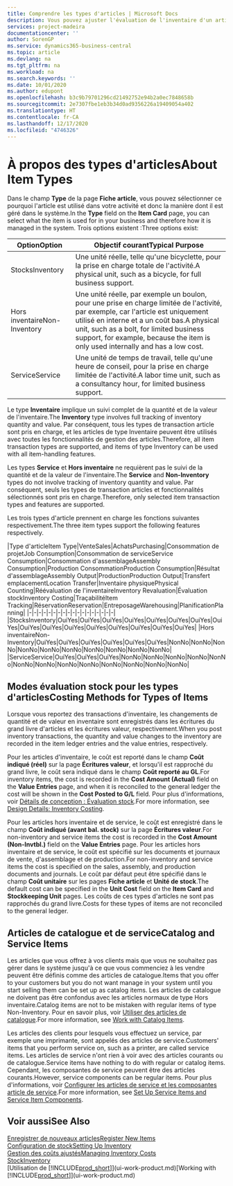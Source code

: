 ```yaml
---
title: Comprendre les types d'articles | Microsoft Docs
description: Vous pouvez ajuster l'évaluation de l'inventaire d'un article à l'aide des méthodes FIFO ou d'évaluation coût moyen, par exemple, lorsque les coûts article sont modifiés pour des motifs autres que les transactions.
services: project-madeira
documentationcenter: ''
author: SorenGP
ms.service: dynamics365-business-central
ms.topic: article
ms.devlang: na
ms.tgt_pltfrm: na
ms.workload: na
ms.search.keywords: ''
ms.date: 10/01/2020
ms.author: edupont
ms.openlocfilehash: b3c9b79701296cd21492752e94b2a0ec7848658b
ms.sourcegitcommit: 2e7307fbe1eb3b34d0ad9356226a19409054a402
ms.translationtype: HT
ms.contentlocale: fr-CA
ms.lasthandoff: 12/17/2020
ms.locfileid: "4746326"
---
```

# <a name="about-item-types"></a><span data-ttu-id="c5c9b-103">À propos des types d'articles</span><span class="sxs-lookup"><span data-stu-id="c5c9b-103">About Item Types</span></span>
<span data-ttu-id="c5c9b-104">Dans le champ **Type** de la page **Fiche article**, vous pouvez sélectionner ce pourquoi l'article est utilisé dans votre activité et donc la manière dont il est géré dans le système.</span><span class="sxs-lookup"><span data-stu-id="c5c9b-104">In the **Type** field on the **Item Card** page, you can select what the item is used for in your business and therefore how it is managed in the system.</span></span> <span data-ttu-id="c5c9b-105">Trois options existent :</span><span class="sxs-lookup"><span data-stu-id="c5c9b-105">Three options exist:</span></span>

|<span data-ttu-id="c5c9b-106">Option</span><span class="sxs-lookup"><span data-stu-id="c5c9b-106">Option</span></span>|<span data-ttu-id="c5c9b-107">Objectif courant</span><span class="sxs-lookup"><span data-stu-id="c5c9b-107">Typical Purpose</span></span>|
|------|-----------|
|<span data-ttu-id="c5c9b-108">Stocks</span><span class="sxs-lookup"><span data-stu-id="c5c9b-108">Inventory</span></span>|<span data-ttu-id="c5c9b-109">Une unité réelle, telle qu'une bicyclette, pour la prise en charge totale de l'activité.</span><span class="sxs-lookup"><span data-stu-id="c5c9b-109">A physical unit, such as a bicycle, for full business support.</span></span>|
|<span data-ttu-id="c5c9b-110">Hors inventaire</span><span class="sxs-lookup"><span data-stu-id="c5c9b-110">Non-Inventory</span></span>|<span data-ttu-id="c5c9b-111">Une unité réelle, par exemple un boulon, pour une prise en charge limitée de l'activité, par exemple, car l'article est uniquement utilisé en interne et a un coût bas.</span><span class="sxs-lookup"><span data-stu-id="c5c9b-111">A physical unit, such as a bolt, for limited business support, for example, because the item is only used internally and has a low cost.</span></span>|
|<span data-ttu-id="c5c9b-112">Service</span><span class="sxs-lookup"><span data-stu-id="c5c9b-112">Service</span></span>|<span data-ttu-id="c5c9b-113">Une unité de temps de travail, telle qu'une heure de conseil, pour la prise en charge limitée de l'activité.</span><span class="sxs-lookup"><span data-stu-id="c5c9b-113">A labor time unit, such as a consultancy hour, for limited business support.</span></span>|

<span data-ttu-id="c5c9b-114">Le type **Inventaire** implique un suivi complet de la quantité et de la valeur de l'inventaire.</span><span class="sxs-lookup"><span data-stu-id="c5c9b-114">The **Inventory** type involves full tracking of inventory quantity and value.</span></span> <span data-ttu-id="c5c9b-115">Par conséquent, tous les types de transaction article sont pris en charge, et les articles de type Inventaire peuvent être utilisés avec toutes les fonctionnalités de gestion des articles.</span><span class="sxs-lookup"><span data-stu-id="c5c9b-115">Therefore, all item transaction types are supported, and items of type Inventory can be used with all item-handling features.</span></span>

<span data-ttu-id="c5c9b-116">Les types **Service** et **Hors inventaire** ne requièrent pas le suivi de la quantité et de la valeur de l'inventaire.</span><span class="sxs-lookup"><span data-stu-id="c5c9b-116">The **Service** and **Non-Inventory** types do not involve tracking of inventory quantity and value.</span></span> <span data-ttu-id="c5c9b-117">Par conséquent, seuls les types de transaction articles et fonctionnalités sélectionnés sont pris en charge.</span><span class="sxs-lookup"><span data-stu-id="c5c9b-117">Therefore, only selected item transaction types and features are supported.</span></span>

<span data-ttu-id="c5c9b-118">Les trois types d'article prennent en charge les fonctions suivantes respectivement.</span><span class="sxs-lookup"><span data-stu-id="c5c9b-118">The three item types support the following features respectively.</span></span>

|<span data-ttu-id="c5c9b-119">Type d'article</span><span class="sxs-lookup"><span data-stu-id="c5c9b-119">Item Type</span></span>|<span data-ttu-id="c5c9b-120">Vente</span><span class="sxs-lookup"><span data-stu-id="c5c9b-120">Sales</span></span>|<span data-ttu-id="c5c9b-121">Achats</span><span class="sxs-lookup"><span data-stu-id="c5c9b-121">Purchasing</span></span>|<span data-ttu-id="c5c9b-122">Consommation de projet</span><span class="sxs-lookup"><span data-stu-id="c5c9b-122">Job Consumption</span></span>|<span data-ttu-id="c5c9b-123">Consommation de service</span><span class="sxs-lookup"><span data-stu-id="c5c9b-123">Service Consumption</span></span>|<span data-ttu-id="c5c9b-124">Consommation d'assemblage</span><span class="sxs-lookup"><span data-stu-id="c5c9b-124">Assembly Consumption</span></span>|<span data-ttu-id="c5c9b-125">Production Consommation</span><span class="sxs-lookup"><span data-stu-id="c5c9b-125">Production Consumption</span></span>|<span data-ttu-id="c5c9b-126">Résultat d'assemblage</span><span class="sxs-lookup"><span data-stu-id="c5c9b-126">Assembly Output</span></span>|<span data-ttu-id="c5c9b-127">Production</span><span class="sxs-lookup"><span data-stu-id="c5c9b-127">Production Output</span></span>|<span data-ttu-id="c5c9b-128">Transfert emplacement</span><span class="sxs-lookup"><span data-stu-id="c5c9b-128">Location Transfer</span></span>|<span data-ttu-id="c5c9b-129">Inventaire physique</span><span class="sxs-lookup"><span data-stu-id="c5c9b-129">Physical Counting</span></span>|<span data-ttu-id="c5c9b-130">Réévaluation de l'inventaire</span><span class="sxs-lookup"><span data-stu-id="c5c9b-130">Inventory Revaluation</span></span>|<span data-ttu-id="c5c9b-131">Évaluation stock</span><span class="sxs-lookup"><span data-stu-id="c5c9b-131">Inventory Costing</span></span>|<span data-ttu-id="c5c9b-132">Traçabilité</span><span class="sxs-lookup"><span data-stu-id="c5c9b-132">Item Tracking</span></span>|<span data-ttu-id="c5c9b-133">Réservation</span><span class="sxs-lookup"><span data-stu-id="c5c9b-133">Reservation</span></span>|<span data-ttu-id="c5c9b-134">Entreposage</span><span class="sxs-lookup"><span data-stu-id="c5c9b-134">Warehousing</span></span>|<span data-ttu-id="c5c9b-135">Planification</span><span class="sxs-lookup"><span data-stu-id="c5c9b-135">Planning</span></span>|
|-|-|-|-|-|-|-|-|-|-|-|-|-|-|-|-|-|-|
|<span data-ttu-id="c5c9b-136">Stocks</span><span class="sxs-lookup"><span data-stu-id="c5c9b-136">Inventory</span></span>|<span data-ttu-id="c5c9b-137">Oui</span><span class="sxs-lookup"><span data-stu-id="c5c9b-137">Yes</span></span>|<span data-ttu-id="c5c9b-138">Oui</span><span class="sxs-lookup"><span data-stu-id="c5c9b-138">Yes</span></span>|<span data-ttu-id="c5c9b-139">Oui</span><span class="sxs-lookup"><span data-stu-id="c5c9b-139">Yes</span></span>|<span data-ttu-id="c5c9b-140">Oui</span><span class="sxs-lookup"><span data-stu-id="c5c9b-140">Yes</span></span>|<span data-ttu-id="c5c9b-141">Oui</span><span class="sxs-lookup"><span data-stu-id="c5c9b-141">Yes</span></span>|<span data-ttu-id="c5c9b-142">Oui</span><span class="sxs-lookup"><span data-stu-id="c5c9b-142">Yes</span></span>|<span data-ttu-id="c5c9b-143">Oui</span><span class="sxs-lookup"><span data-stu-id="c5c9b-143">Yes</span></span>|<span data-ttu-id="c5c9b-144">Oui</span><span class="sxs-lookup"><span data-stu-id="c5c9b-144">Yes</span></span>|<span data-ttu-id="c5c9b-145">Oui</span><span class="sxs-lookup"><span data-stu-id="c5c9b-145">Yes</span></span>|<span data-ttu-id="c5c9b-146">Oui</span><span class="sxs-lookup"><span data-stu-id="c5c9b-146">Yes</span></span>|<span data-ttu-id="c5c9b-147">Oui</span><span class="sxs-lookup"><span data-stu-id="c5c9b-147">Yes</span></span>|<span data-ttu-id="c5c9b-148">Oui</span><span class="sxs-lookup"><span data-stu-id="c5c9b-148">Yes</span></span>|<span data-ttu-id="c5c9b-149">Oui</span><span class="sxs-lookup"><span data-stu-id="c5c9b-149">Yes</span></span>|<span data-ttu-id="c5c9b-150">Oui</span><span class="sxs-lookup"><span data-stu-id="c5c9b-150">Yes</span></span>|<span data-ttu-id="c5c9b-151">Oui</span><span class="sxs-lookup"><span data-stu-id="c5c9b-151">Yes</span></span>|<span data-ttu-id="c5c9b-152">Oui</span><span class="sxs-lookup"><span data-stu-id="c5c9b-152">Yes</span></span>|
|<span data-ttu-id="c5c9b-153">Hors inventaire</span><span class="sxs-lookup"><span data-stu-id="c5c9b-153">Non-Inventory</span></span>|<span data-ttu-id="c5c9b-154">Oui</span><span class="sxs-lookup"><span data-stu-id="c5c9b-154">Yes</span></span>|<span data-ttu-id="c5c9b-155">Oui</span><span class="sxs-lookup"><span data-stu-id="c5c9b-155">Yes</span></span>|<span data-ttu-id="c5c9b-156">Oui</span><span class="sxs-lookup"><span data-stu-id="c5c9b-156">Yes</span></span>|<span data-ttu-id="c5c9b-157">Oui</span><span class="sxs-lookup"><span data-stu-id="c5c9b-157">Yes</span></span>|<span data-ttu-id="c5c9b-158">Oui</span><span class="sxs-lookup"><span data-stu-id="c5c9b-158">Yes</span></span>|<span data-ttu-id="c5c9b-159">Oui</span><span class="sxs-lookup"><span data-stu-id="c5c9b-159">Yes</span></span>|<span data-ttu-id="c5c9b-160">Non</span><span class="sxs-lookup"><span data-stu-id="c5c9b-160">No</span></span>|<span data-ttu-id="c5c9b-161">Non</span><span class="sxs-lookup"><span data-stu-id="c5c9b-161">No</span></span>|<span data-ttu-id="c5c9b-162">Non</span><span class="sxs-lookup"><span data-stu-id="c5c9b-162">No</span></span>|<span data-ttu-id="c5c9b-163">Non</span><span class="sxs-lookup"><span data-stu-id="c5c9b-163">No</span></span>|<span data-ttu-id="c5c9b-164">Non</span><span class="sxs-lookup"><span data-stu-id="c5c9b-164">No</span></span>|<span data-ttu-id="c5c9b-165">Non</span><span class="sxs-lookup"><span data-stu-id="c5c9b-165">No</span></span>|<span data-ttu-id="c5c9b-166">Non</span><span class="sxs-lookup"><span data-stu-id="c5c9b-166">No</span></span>|<span data-ttu-id="c5c9b-167">Non</span><span class="sxs-lookup"><span data-stu-id="c5c9b-167">No</span></span>|<span data-ttu-id="c5c9b-168">Non</span><span class="sxs-lookup"><span data-stu-id="c5c9b-168">No</span></span>|<span data-ttu-id="c5c9b-169">Non</span><span class="sxs-lookup"><span data-stu-id="c5c9b-169">No</span></span>|
|<span data-ttu-id="c5c9b-170">Service</span><span class="sxs-lookup"><span data-stu-id="c5c9b-170">Service</span></span>|<span data-ttu-id="c5c9b-171">Oui</span><span class="sxs-lookup"><span data-stu-id="c5c9b-171">Yes</span></span>|<span data-ttu-id="c5c9b-172">Oui</span><span class="sxs-lookup"><span data-stu-id="c5c9b-172">Yes</span></span>|<span data-ttu-id="c5c9b-173">Oui</span><span class="sxs-lookup"><span data-stu-id="c5c9b-173">Yes</span></span>|<span data-ttu-id="c5c9b-174">Non</span><span class="sxs-lookup"><span data-stu-id="c5c9b-174">No</span></span>|<span data-ttu-id="c5c9b-175">Non</span><span class="sxs-lookup"><span data-stu-id="c5c9b-175">No</span></span>|<span data-ttu-id="c5c9b-176">Non</span><span class="sxs-lookup"><span data-stu-id="c5c9b-176">No</span></span>|<span data-ttu-id="c5c9b-177">Non</span><span class="sxs-lookup"><span data-stu-id="c5c9b-177">No</span></span>|<span data-ttu-id="c5c9b-178">Non</span><span class="sxs-lookup"><span data-stu-id="c5c9b-178">No</span></span>|<span data-ttu-id="c5c9b-179">Non</span><span class="sxs-lookup"><span data-stu-id="c5c9b-179">No</span></span>|<span data-ttu-id="c5c9b-180">Non</span><span class="sxs-lookup"><span data-stu-id="c5c9b-180">No</span></span>|<span data-ttu-id="c5c9b-181">Non</span><span class="sxs-lookup"><span data-stu-id="c5c9b-181">No</span></span>|<span data-ttu-id="c5c9b-182">Non</span><span class="sxs-lookup"><span data-stu-id="c5c9b-182">No</span></span>|<span data-ttu-id="c5c9b-183">Non</span><span class="sxs-lookup"><span data-stu-id="c5c9b-183">No</span></span>|<span data-ttu-id="c5c9b-184">Non</span><span class="sxs-lookup"><span data-stu-id="c5c9b-184">No</span></span>|<span data-ttu-id="c5c9b-185">Non</span><span class="sxs-lookup"><span data-stu-id="c5c9b-185">No</span></span>|<span data-ttu-id="c5c9b-186">Non</span><span class="sxs-lookup"><span data-stu-id="c5c9b-186">No</span></span>|

## <a name="costing-methods-for-types-of-items"></a><span data-ttu-id="c5c9b-187">Modes évaluation stock pour les types d'articles</span><span class="sxs-lookup"><span data-stu-id="c5c9b-187">Costing Methods for Types of Items</span></span>
<span data-ttu-id="c5c9b-188">Lorsque vous reportez des transactions d'inventaire, les changements de quantité et de valeur en inventaire sont enregistrés dans les écritures du grand livre d'articles et les écritures valeur, respectivement.</span><span class="sxs-lookup"><span data-stu-id="c5c9b-188">When you post inventory transactions, the quantity and value changes to the inventory are recorded in the item ledger entries and the value entries, respectively.</span></span> 

<span data-ttu-id="c5c9b-189">Pour les articles d'inventaire, le coût est reporté dans le champ **Coût indiqué (réel)** sur la page **Écritures valeur**, et lorsqu'il est rapproché du grand livre, le coût sera indiqué dans le champ **Coût reporté au GL**.</span><span class="sxs-lookup"><span data-stu-id="c5c9b-189">For inventory items, the cost is recorded in the **Cost Amount (Actual)** field on the **Value Entries** page, and when it is reconciled to the general ledger the cost will be shown in the **Cost Posted to G/L** field.</span></span> <span data-ttu-id="c5c9b-190">Pour plus d'informations, voir [Détails de conception : Évaluation stock](design-details-inventory-costing.md).</span><span class="sxs-lookup"><span data-stu-id="c5c9b-190">For more information, see [Design Details: Inventory Costing](design-details-inventory-costing.md).</span></span>

<span data-ttu-id="c5c9b-191">Pour les articles hors inventaire et de service, le coût est enregistré dans le champ **Coût indiqué (avant bal. stock)** sur la page **Écritures valeur**.</span><span class="sxs-lookup"><span data-stu-id="c5c9b-191">For non-inventory and service items the cost is recorded in the **Cost Amount (Non-Invtbl.)** field on the **Value Entries** page.</span></span> <span data-ttu-id="c5c9b-192">Pour les articles hors inventaire et de service, le coût est spécifié sur les documents et journaux de vente, d'assemblage et de production.</span><span class="sxs-lookup"><span data-stu-id="c5c9b-192">For non-inventory and service items the cost is specified on the sales, assembly, and production documents and journals.</span></span> <span data-ttu-id="c5c9b-193">Le coût par défaut peut être spécifié dans le champ **Coût unitaire** sur les pages **Fiche article** et **Unité de stock**.</span><span class="sxs-lookup"><span data-stu-id="c5c9b-193">The default cost can be specified in the **Unit Cost** field on the **Item Card** and **Stockkeeping Unit** pages.</span></span> <span data-ttu-id="c5c9b-194">Les coûts de ces types d'articles ne sont pas rapprochés du grand livre.</span><span class="sxs-lookup"><span data-stu-id="c5c9b-194">Costs for these types of items are not reconciled to the general ledger.</span></span> 

## <a name="catalog-and-service-items"></a><span data-ttu-id="c5c9b-195">Articles de catalogue et de service</span><span class="sxs-lookup"><span data-stu-id="c5c9b-195">Catalog and Service Items</span></span>
<span data-ttu-id="c5c9b-196">Les articles que vous offrez à vos clients mais que vous ne souhaitez pas gérer dans le système jusqu'à ce que vous commenciez à les vendre peuvent être définis comme des articles de catalogue.</span><span class="sxs-lookup"><span data-stu-id="c5c9b-196">Items that you offer to your customers but you do not want manage in your system until you start selling them can be set up as catalog items.</span></span> <span data-ttu-id="c5c9b-197">Les articles de catalogue ne doivent pas être confondus avec les articles normaux de type Hors inventaire.</span><span class="sxs-lookup"><span data-stu-id="c5c9b-197">Catalog items are not to be mistaken with regular items of type Non-Inventory.</span></span> <span data-ttu-id="c5c9b-198">Pour en savoir plus, voir [Utiliser des articles de catalogue](inventory-how-work-nonstock-items.md).</span><span class="sxs-lookup"><span data-stu-id="c5c9b-198">For more information, see [Work with Catalog Items](inventory-how-work-nonstock-items.md).</span></span>

<span data-ttu-id="c5c9b-199">Les articles des clients pour lesquels vous effectuez un service, par exemple une imprimante, sont appelés des articles de service.</span><span class="sxs-lookup"><span data-stu-id="c5c9b-199">Customers' items that you perform service on, such as a printer, are called service items.</span></span> <span data-ttu-id="c5c9b-200">Les articles de service n'ont rien à voir avec des articles courants ou de catalogue.</span><span class="sxs-lookup"><span data-stu-id="c5c9b-200">Service items have nothing to do with regular or catalog items.</span></span> <span data-ttu-id="c5c9b-201">Cependant, les composantes de service peuvent être des articles courants.</span><span class="sxs-lookup"><span data-stu-id="c5c9b-201">However, service components can be regular items.</span></span> <span data-ttu-id="c5c9b-202">Pour plus d'informations, voir [Configurer les articles de service et les composantes article de service](service-how-setup-service-items.md).</span><span class="sxs-lookup"><span data-stu-id="c5c9b-202">For more information, see [Set Up Service Items and Service Item Components](service-how-setup-service-items.md).</span></span>

## <a name="see-also"></a><span data-ttu-id="c5c9b-203">Voir aussi</span><span class="sxs-lookup"><span data-stu-id="c5c9b-203">See Also</span></span>
[<span data-ttu-id="c5c9b-204">Enregistrer de nouveaux articles</span><span class="sxs-lookup"><span data-stu-id="c5c9b-204">Register New Items</span></span>](inventory-how-register-new-items.md)  
[<span data-ttu-id="c5c9b-205">Configuration de stock</span><span class="sxs-lookup"><span data-stu-id="c5c9b-205">Setting Up Inventory</span></span>](inventory-setup-inventory.md)  
[<span data-ttu-id="c5c9b-206">Gestion des coûts ajustés</span><span class="sxs-lookup"><span data-stu-id="c5c9b-206">Managing Inventory Costs</span></span>](finance-manage-inventory-costs.md)  
[<span data-ttu-id="c5c9b-207">Stock</span><span class="sxs-lookup"><span data-stu-id="c5c9b-207">Inventory</span></span>](inventory-manage-inventory.md)  
<span data-ttu-id="c5c9b-208">[Utilisation de [!INCLUDE[prod_short](includes/prod_short.md)]](ui-work-product.md)</span><span class="sxs-lookup"><span data-stu-id="c5c9b-208">[Working with [!INCLUDE[prod_short](includes/prod_short.md)]](ui-work-product.md)</span></span>
